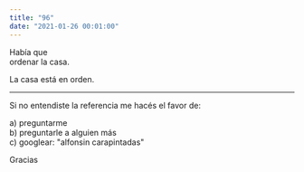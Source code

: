```yaml
---
title: "96"
date: "2021-01-26 00:01:00"
---
```


Había que\
ordenar la casa.

La casa está en orden.

---

Si no entendiste la referencia me hacés el favor de:

a) preguntarme\
b) preguntarle a alguien más\
c) googlear: "alfonsin carapintadas"

Gracias